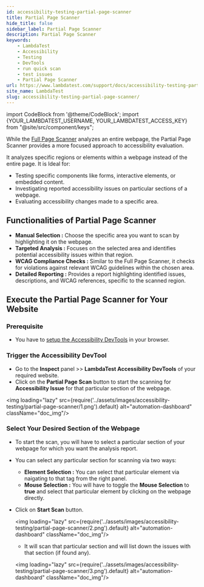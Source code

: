 ```yaml
---
id: accessibility-testing-partial-page-scanner
title: Partial Page Scanner
hide_title: false
sidebar_label: Partial Page Scanner
description: Partial Page Scanner
keywords:
    - LambdaTest
    - Accessibility
    - Testing
    - DevTools
    - run quick scan
    - test issues
    - Partial Page Scanner
url: https://www.lambdatest.com/support/docs/accessibility-testing-partial-page-scanner/
site_name: LambdaTest
slug: accessibility-testing-partial-page-scanner/
---
```


import CodeBlock from '@theme/CodeBlock';
import {YOUR_LAMBDATEST_USERNAME, YOUR_LAMBDATEST_ACCESS_KEY} from "@site/src/component/keys";

<script type="application/ld+json"
      dangerouslySetInnerHTML={{ __html: JSON.stringify({
       "@context": "https://schema.org",
        "@type": "BreadcrumbList",
        "itemListElement": [{
          "@type": "ListItem",
          "position": 1,
          "name": "Home",
          "item": "https://www.lambdatest.com"
        },{
          "@type": "ListItem",
          "position": 2,
          "name": "Support",
          "item": "https://www.lambdatest.com/support/docs/"
        },{
          "@type": "ListItem",
          "position": 3,
          "name": "How to run Partial Page Scanner",
          "item": "https://www.lambdatest.com/support/docs/accessibility-testing-partial-page-scanner/"
        }]
      })
    }}
></script>
While the [Full Page Scanner](/support/docs/full-page-scanner/) analyzes an entire webpage, the Partial Page Scanner provides a more focused approach to accessibility evaluation.

It analyzes specific regions or elements within a webpage instead of the entire page. It is Ideal for:

- Testing specific components like forms, interactive elements, or embedded content.
- Investigating reported accessibility issues on particular sections of a webpage.
- Evaluating accessibility changes made to a specific area.

## Functionalities of Partial Page Scanner

- **Manual Selection :** Choose the specific area you want to scan by highlighting it on the webpage.
- **Targeted Analysis :** Focuses on the selected area and identifies potential accessibility issues within that region.
- **WCAG Compliance Checks :** Similar to the Full Page Scanner, it checks for violations against relevant WCAG guidelines within the chosen area.
- **Detailed Reporting :** Provides a report highlighting identified issues, descriptions, and WCAG references, specific to the scanned region.

## Execute the Partial Page Scanner for Your Website

### Prerequisite

- You have to [setup the Accessibility DevTools](/support/docs/accessibility-testing-install-devtools) in your browser.

### Trigger the Accessibility DevTool

- Go to the **Inspect** panel >> **LambdaTest Accessibility DevTools** of your required website.
- Click on the **Partial Page Scan** button to start the scanning for **Accessibility Issue** for that particular section of the webpage.

<img loading="lazy" src={require('../assets/images/accessibility-testing/partial-page-scanner/1.png').default} alt="automation-dashboard" className="doc_img"/>

### Select Your Desired Section of the Webpage

- To start the scan, you will have to select a particular section of your webpage for which you want the analysis report.
- You can select any particular section for scanning via two ways:
  - **Element Selection :** You can select that particular element via naigating to that tag from the right panel.
  - **Mouse Selection :** You will have to toggle the **Mouse Selection** to **true** and select that particular element by clicking on the webpage directly.

- Click on **Start Scan** button.

    <img loading="lazy" src={require('../assets/images/accessibility-testing/partial-page-scanner/2.png').default} alt="automation-dashboard" className="doc_img"/>

    - It will scan that particular section and will list down the issues with that section (if found any).

    <img loading="lazy" src={require('../assets/images/accessibility-testing/partial-page-scanner/3.png').default} alt="automation-dashboard" className="doc_img"/>